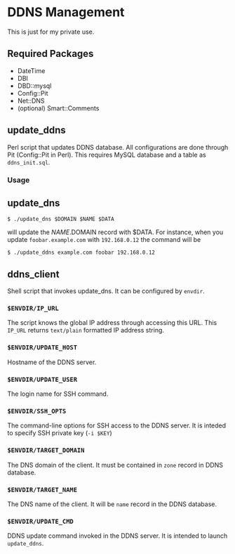 # DDNS Management

This is just for my private use.

## Required Packages

* DateTime
* DBI
* DBD::mysql
* Config::Pit
* Net::DNS
* (optional) Smart::Comments

## update_ddns
Perl script that updates DDNS database.
All configurations are done through Pit (Config::Pit in Perl).
This requires MySQL database and a table as `ddns_init.sql`.

### Usage

## update_dns

    $ ./update_dns $DOMAIN $NAME $DATA

will update the $NAME.$DOMAIN record with $DATA.
For instance, when you update <code>foobar.example.com</code> with <code>192.168.0.12</code> the command will be

    $ ./update_ddns example.com foobar 192.168.0.12

## ddns_client
Shell script that invokes update_dns.
It can be configured by <code>envdir</code>.

### <code>$ENVDIR/IP_URL</code>

The script knows the global IP address through accessing this URL.
This <code>IP_URL</code> returns <code>text/plain</code> formatted IP address string.

### <code>$ENVDIR/UPDATE_HOST</code>

Hostname of the DDNS server.

### <code>$ENVDIR/UPDATE_USER</code>

The login name for SSH command.

### <code>$ENVDIR/SSH_OPTS</code>

The command-line options for SSH access to the DDNS server.
It is inteded to specify SSH private key (<code>-i $KEY</code>)

### <code>$ENVDIR/TARGET_DOMAIN</code>

The DNS domain of the client.
It must be contained in `zone` record in DDNS database.

### <code>$ENVDIR/TARGET_NAME</code>

The DNS name of the client.
It will be <code>name</code> record in the DDNS database.

### <code>$ENVDIR/UPDATE_CMD</code>

DDNS update command invoked in the DDNS server.
It is intended to launch <code>update_ddns</code>.

